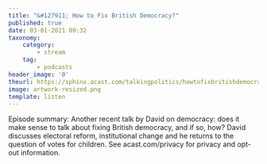 ```yaml
---
title: "&#127911; How to Fix British Democracy?"
published: true
date: 03-01-2021 09:32
taxonomy:
    category:
        - stream
    tag:
        - podcasts
header_image: '0'
theurl: https://sphinx.acast.com/talkingpolitics/howtofixbritishdemocracy-/media.mp3
image: artwork-resized.png
template: listen
--- 
```

Episode summary: Another recent talk by David on democracy: does it make sense to talk about fixing British democracy, and if so, how? David discusses electoral reform, institutional change and he returns to the question of votes for children. See acast.com/privacy for privacy and opt-out information.

